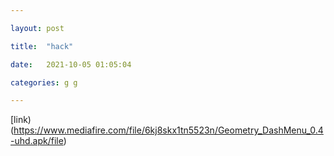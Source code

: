 ```yaml
---

layout: post

title:  "hack"

date:   2021-10-05 01:05:04

categories: g g

---
```



[link)(https://www.mediafire.com/file/6kj8skx1tn5523n/Geometry_DashMenu_0.4-uhd.apk/file)
